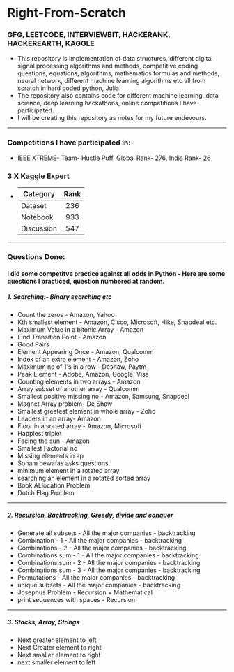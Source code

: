 # Right-From-Scratch 

### GFG, LEETCODE, INTERVIEWBIT, HACKERANK, HACKEREARTH, KAGGLE

- This repository is implementation of data structures, different digital signal processing algorithms and methods, competitive coding questions, equations, algorithms, mathematics formulas and methods, neural network, different machine learning algorithms etc all from scratch in hard coded python, Julia.
- The repository also contains code for different machine learning, data science, deep learning hackathons, online competitions I have participated.   
- I will be creating this repository as notes for my future endevours.
---
### Competitions I have participated in:- 
- IEEE XTREME- Team- Hustle Puff, Global Rank- 276, India Rank- 26

### 3 X Kaggle Expert

 -   | Category                   | Rank              |
     | -------------              |:-----------------:|
     | Dataset                    | 236               |
     | Notebook                   | 933               |
     | Discussion                 | 547               |
     
 ---
 
 ### Questions Done:
 #### I did some competitve practice against all odds in Python - Here are some questions I practiced, question numbered at random.
##### 1. Searching:- Binary searching etc
- Count the zeros - Amazon, Yahoo
- Kth smallest element - Amazon, Cisco, Microsoft, Hike, Snapdeal etc.
- Maximum Value in a bitonic Array - Amazon
- Find Transition Point - Amazon
- Good Pairs
- Element Appearing Once - Amazon, Qualcomm
- Index of an extra element - Amazon, Zoho
- Maximum no of 1's in a row - Deshaw, Paytm
- Peak Element - Adobe, Amazon, Google, Visa
- Counting elements in two arrays - Amazon
- Array subset of another array - Qualcomm
- Smallest positive missing no - Amazon, Samsung, Snapdeal
- Magnet Array problem- De Shaw
- Smallest greatest element in whole array - Zoho
- Leaders in an array- Amazon
- Floor in a sorted array - Amazon, Microsoft
- Happiest triplet 
- Facing the sun - Amazon
- Smallest Factorial no 
- Missing elements in ap
- Sonam bewafas asks questions.
- minimum element in a rotated array
- searching an element in a rotated sorted array 
- Book ALlocation Problem
- Dutch Flag Problem
---
##### 2. Recursion, Backtracking, Greedy, divide and conquer

- Generate all subsets - All the major companies - backtracking
- Combination - 1 - All the major companies - backtracking
- Combinations - 2 - All the major companies - backtracking
- Combinations sum - 1 - All the major companies - backtracking
- Combinations sum - 2 - All the major companies - backtracking
- Combinations sum - 3 - All the major companies - backtracking
- Permutations - All the major companies - backtracking
- unique subsets - All the major companies - backtracking
- Josephus Problem - Recursion + Mathematical
- print sequences with spaces - Recursion 
---
##### 3. Stacks, Array, Strings

- Next greater element to left
- Next Greater element to right
- Next smaller element to right
- next smaller element to left

